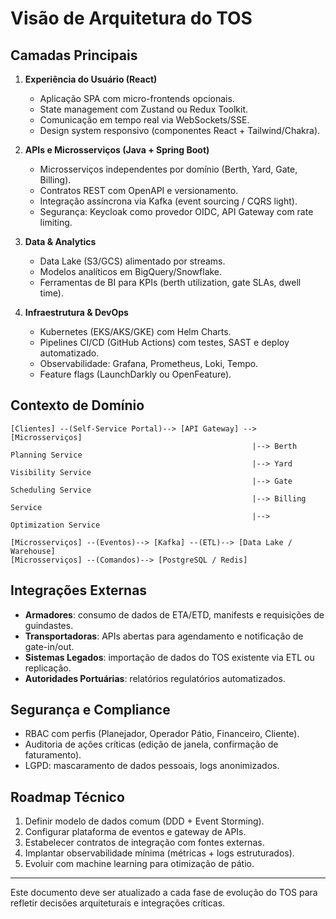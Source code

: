 # Visão de Arquitetura do TOS

## Camadas Principais
1. **Experiência do Usuário (React)**
   - Aplicação SPA com micro-frontends opcionais.
   - State management com Zustand ou Redux Toolkit.
   - Comunicação em tempo real via WebSockets/SSE.
   - Design system responsivo (componentes React + Tailwind/Chakra).

2. **APIs e Microsserviços (Java + Spring Boot)**
   - Microsserviços independentes por domínio (Berth, Yard, Gate, Billing).
   - Contratos REST com OpenAPI e versionamento.
   - Integração assíncrona via Kafka (event sourcing / CQRS light).
   - Segurança: Keycloak como provedor OIDC, API Gateway com rate limiting.

3. **Data & Analytics**
   - Data Lake (S3/GCS) alimentado por streams.
   - Modelos analíticos em BigQuery/Snowflake.
   - Ferramentas de BI para KPIs (berth utilization, gate SLAs, dwell time).

4. **Infraestrutura & DevOps**
   - Kubernetes (EKS/AKS/GKE) com Helm Charts.
   - Pipelines CI/CD (GitHub Actions) com testes, SAST e deploy automatizado.
   - Observabilidade: Grafana, Prometheus, Loki, Tempo.
   - Feature flags (LaunchDarkly ou OpenFeature).

## Contexto de Domínio
```
[Clientes] --(Self-Service Portal)--> [API Gateway] --> [Microsserviços]
                                                      |--> Berth Planning Service
                                                      |--> Yard Visibility Service
                                                      |--> Gate Scheduling Service
                                                      |--> Billing Service
                                                      |--> Optimization Service

[Microsserviços] --(Eventos)--> [Kafka] --(ETL)--> [Data Lake / Warehouse]
[Microsserviços] --(Comandos)--> [PostgreSQL / Redis]
```

## Integrações Externas
- **Armadores**: consumo de dados de ETA/ETD, manifests e requisições de guindastes.
- **Transportadoras**: APIs abertas para agendamento e notificação de gate-in/out.
- **Sistemas Legados**: importação de dados do TOS existente via ETL ou replicação.
- **Autoridades Portuárias**: relatórios regulatórios automatizados.

## Segurança e Compliance
- RBAC com perfis (Planejador, Operador Pátio, Financeiro, Cliente).
- Auditoria de ações críticas (edição de janela, confirmação de faturamento).
- LGPD: mascaramento de dados pessoais, logs anonimizados.

## Roadmap Técnico
1. Definir modelo de dados comum (DDD + Event Storming).
2. Configurar plataforma de eventos e gateway de APIs.
3. Estabelecer contratos de integração com fontes externas.
4. Implantar observabilidade mínima (métricas + logs estruturados).
5. Evoluir com machine learning para otimização de pátio.

---
Este documento deve ser atualizado a cada fase de evolução do TOS para refletir decisões arquiteturais e integrações críticas.
